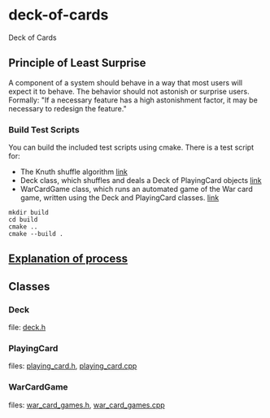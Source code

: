 # deck-of-cards
Deck of Cards

## Principle of Least Surprise
A component of a system should behave in a way that most users will expect it to behave.
The behavior should not astonish or surprise users.
Formally: "If a necessary feature has a high astonishment factor, it may be necessary to redesign the feature."

### Build Test Scripts
You can build the included test scripts using cmake. 
There is a test script for:
- The Knuth shuffle algorithm [link](test/knuth_shuffle_test.cpp)
- Deck class, which shuffles and deals a Deck of PlayingCard objects [link](test/shuffle_deal_test.cpp)
- WarCardGame class, which runs an automated game of the War card game, written using the Deck and PlayingCard classes. [link](test/war_card_game_test.cpp)
```
mkdir build
cd build
cmake ..
cmake --build .
```

## [Explanation of process](explanation.txt)

## Classes

### Deck
file: [deck.h](include/deck.h)

### PlayingCard
files: [playing_card.h](include/playing_card.h), [playing_card.cpp](src/playing_card.cpp)

### WarCardGame
files: [war_card_games.h](include/war_card_games.h), [war_card_games.cpp](src/war_card_games.cpp)
